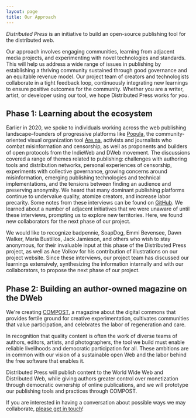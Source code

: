 ```yaml
---
layout: page
title: Our Approach
---
```


_Distributed Press_ is an initiative to build an open-source publishing tool for the distributed web.

Our approach involves engaging communities, learning from adjacent media projects, and experimenting with novel technologies and standards. This will help us address a wide range of issues in publishing by establishing a thriving community sustained through good governance and an equitable revenue model.
Our project team of creators and technologists collaborate in a tight feedback loop, continuously integrating new learnings to ensure positive outcomes for the community. Whether you are a writer, artist, or developer using our tool, we hope Distributed Press works for _you_.

## Phase 1: Learning about the ecosystem

Earlier in 2020, we spoke to individuals working across the web publishing landscape–founders of progressive platforms like [Popula](https://popula.com), the community-oriented visual organization tool [Are.na](http://are.na), activists and journalists who combat misinformation and censorship, as well as proponents and builders of open protocols from the IndieWeb and DWeb movement.
The discussions covered a range of themes related to publishing: challenges with authoring tools and distribution networks, personal experiences of censorship, experiments with collective governance, growing concerns around misinformation, emerging publishing technologies and technical implementations, and the tensions between finding an audience and preserving anonymity. We heard that many dominant publishing platforms continue to undervalue quality, atomize creators, and increase labor precarity.
Some notes from these interviews can be found on [GitHub](https://github.com/hyphacoop/distributed.press/blob/master/interviews.md).
We learned about a number of adjacent initiatives that we were unaware of until these interviews, prompting us to explore new territories. Here, we found new collaborators for the next phase of our project.

We would like to recognize badpennie, SoapDog, Emmi Bevensee, Dawn Walker, Maria Bustillos, Jack Jamieson, and others who wish to stay anonymous, for their invaluable input at this phase of the Distributed Press project, as well as Ace Volkov for his contribution of illustrations on our project website.
Since these interviews, our project team has discussed our learnings extensively, synthesizing the information internally and with our collaborators, to propose the next phase of our project.

## Phase 2: Building an author-owned magazine on the DWeb

We're creating [COMPOST](https://compost.digital), a magazine about the digital commons that provides fertile ground for creative experimentation, cultivates communities that value participation, and celebrates the labor of regeneration and care.

In recognition that quality content is often the work of diverse teams of authors, editors, artists, and photographers, the tool we build must enable reliable livelihoods and democratic participation for all.
These ambitions are in common with our vision of a sustainable open Web and the labor behind the free software that enables it.

Distributed Press will publish content to the World Wide Web and Distributed Web, while giving authors greater control over monetization through democratic ownership of online publications, and we will prototype our publishing tools and practices through COMPOST.

If you are interested in having a conversation about possible ways we may collaborate, [please get in touch](mailto:hello@distributed.press)!
